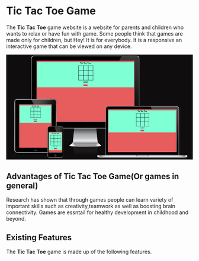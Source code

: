 # Tic Tac Toe Game
The **Tic Tac Toe** game website is a website for parents and children who wants to relax or have fun with game. Some people think that games are made only for children, but Hey! It is for everybody. It is a responsive  an interactive game that can be viewed on any device.

![images](/images/Screenshot7.png)

## Advantages of Tic Tac Toe Game(Or games in general)

Research has shown that through games people can learn variety of important skills such as creativity,teamwork as well as boosting brain connectivity. Games are essntail for healthy development in childhood and beyond.
## Existing Features
The **Tic Tac Toe** game is made up of the following features.
